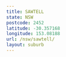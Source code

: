 ```yaml
---
title: SAWTELL
state: NSW
postcode: 2452
latitude: -30.357168
longitude: 153.08188
url: /nsw/sawtell/
layout: suburb
---
```

